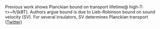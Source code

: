 
Previous work shows Planckian bound on transport lifetime@ high-T: τ&gt;~ħ/(kBT). Authors argue bound is due to Lieb-Robinson bound on sound velocity (SV). For several insulators, SV determines Planckian transport ([Twitter](https://twitter.com/JoshuahHeath/status/1162021153205977089))
